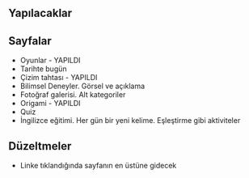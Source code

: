 ## Yapılacaklar

## Sayfalar

- Oyunlar - YAPILDI
- Tarihte bugün
- Çizim tahtası - YAPILDI
- Bilimsel Deneyler. Görsel ve açıklama
- Fotoğraf galerisi. Alt kategoriler
- Origami - YAPILDI
- Quiz
- İngilizce eğitimi. Her gün bir yeni kelime. Eşleştirme gibi aktiviteler

## Düzeltmeler

- Linke tıklandığında sayfanın en üstüne gidecek
